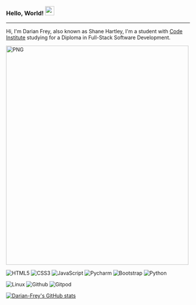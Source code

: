 ### Hello, World! <img src="https://media.giphy.com/media/hvRJCLFzcasrR4ia7z/giphy.gif" width="25px">

<hr>

Hi, I'm Darian Frey, also known as Shane Hartley, I'm a student with [Code Institute](https://codeinstitute.net/) 
studying for a Diploma in Full-Stack Software Development.

<img align="centre" alt="PNG" src="https://imgs.xkcd.com/comics/python.png?raw=true" width="500" height="600" />

![HTML5](https://img.shields.io/badge/-HTML5-%23E44D27?style=flat-square&logo=html5&logoColor=ffffff)
![CSS3](https://img.shields.io/badge/-CSS3-%231572B6?style=flat-square&logo=css3)
![JavaScript](https://img.shields.io/badge/-JavaScript-%23F7DF1C?style=flat-square&logo=javascript&logoColor=000000&labelColor=%23F7DF1C&color=%23FFCE5A)
![Pycharm](https://img.shields.io/badge/-Pycharm-%232c3e50?style=flat-square&logo=Pycharm)
![Bootstrap](https://img.shields.io/badge/-Bootstrap-%23282C34?style=flat-square&logo=Bootstrap)
![Python](https://img.shields.io/badge/-Python-%232C3A42?style=flat-square&logo=Python)

![Linux](https://img.shields.io/badge/-Linux-%234B32C3?style=flat-square&logo=Linux)
![Github](https://img.shields.io/badge/-Github-%23F05032?style=flat-square&logo=github&logoColor=%23ffffff)
![Gitpod](https://img.shields.io/badge/-Gitpod-%23007ACC?style=flat-square&logo=Gitpod)


[![Darian-Frey's GitHub stats](https://github-readme-stats.vercel.app/api?username=Darian-Frey&show_icons=true&theme=tokyonight)](https://github.com/Darian-Frey/github-readme-stats)


<!--
**Darian-Frey/Darian-Frey** is a ✨ _special_ ✨ repository because its `README.md` (this file) appears on your GitHub profile.

Here are some ideas to get you started:

- 🔭 I’m currently working on ...
- 🌱 I’m currently learning ...
- 👯 I’m looking to collaborate on ...
- 🤔 I’m looking for help with ...
- 💬 Ask me about ...
- 📫 How to reach me: ...
- 😄 Pronouns: ...
- ⚡ Fun fact: ...
-->
